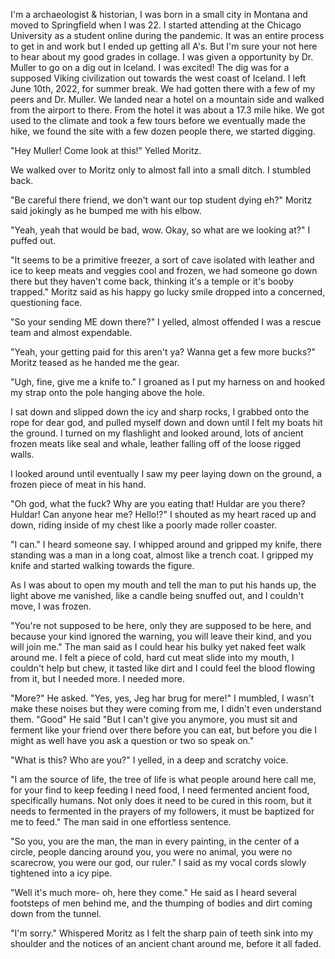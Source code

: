 I'm a archaeologist & historian, I was born in a small city in Montana and moved to Springfield when I was 22. I started attending at the Chicago University as a student online during the pandemic. It was an entire process to get in and work but I ended up getting all A's. But I'm sure your not here to hear about my good grades in collage. I was given a opportunity by Dr. Muller to go on a dig out in Iceland. I was excited! The dig was for a supposed Viking civilization out towards the west coast of Iceland. I left June 10th, 2022, for summer break. We had gotten there with a few of my peers and Dr. Muller. We landed near a hotel on a mountain side and walked from the airport to there. From the hotel it was about a 17.3 mile hike. We got used to the climate and took a few tours before we eventually made the hike, we found the site with a few dozen people there, we started digging.

"Hey Muller! Come look at this!" Yelled Moritz. 

We walked over to Moritz only to almost fall into a small ditch. I stumbled back. 

"Be careful there friend, we don't want our top student dying eh?" Moritz said jokingly as he bumped me with his elbow. 

"Yeah, yeah that would be bad, wow. Okay, so what are we looking at?" I puffed out.

 "It seems to be a primitive freezer, a sort of cave isolated with leather and ice to keep meats and veggies cool and frozen, we had someone go down there but they haven't come back, thinking it's a temple or it's booby trapped." Moritz said as his happy go lucky smile dropped into a concerned, questioning face. 

"So your sending ME down there?" I yelled, almost offended I was a rescue team and almost expendable. 

"Yeah, your getting paid for this aren't ya? Wanna get a few more bucks?" Moritz teased as he handed me the gear. 

"Ugh, fine, give me a knife to." I groaned as I put my harness on and hooked my strap onto the pole hanging above the hole. 

I sat down and slipped down the icy and sharp rocks, I grabbed onto the rope for dear god, and pulled myself down and down until I felt my boats hit the ground. I turned on my flashlight and looked around, lots of ancient frozen meats like seal and whale, leather falling off of the loose rigged walls. 

I looked around until eventually I saw my peer laying down on the ground, a frozen piece of meat in his hand. 

"Oh god, what the fuck? Why are you eating that! Huldar are you there? Huldar! Can anyone hear me? Hello!?" I shouted as my heart  raced up and down, riding inside of my chest like a poorly made roller coaster. 

"I can." I heard someone say. I whipped around and gripped my knife, there standing was a man in a long coat, almost like a trench coat. I gripped my knife and started walking towards the figure.

As I was about to open my mouth and tell the man to put his hands up, the light above me vanished, like a candle being snuffed out, and I couldn't move, I was frozen. 

"You're not supposed to be here, only they are supposed to be here, and because your kind ignored the warning, you will leave their kind, and you will join me." The man said as I could hear his bulky yet naked feet walk around me. I felt a piece of cold, hard cut meat slide into my mouth, I couldn't help but chew, it tasted like dirt and I could feel the blood flowing from it, but I needed more. I needed more. 

"More?" He asked. "Yes, yes, Jeg har brug for mere!" I mumbled, I wasn't make these noises but they were coming from me, I didn't even understand them. "Good" He said "But I can't give you anymore, you must sit and ferment like your friend over there before you can eat, but before you die I might as well have you ask a question or two so speak on." 

"What is this? Who are you?" I yelled, in a deep and scratchy voice. 

"I am the source of life, the tree of life is what people around here call me, for your find to keep feeding I need food, I need  fermented ancient food, specifically humans. Not only does it need to be cured in this room, but it needs to fermented in the prayers of my followers, it must be baptized for me to feed." The man said in one effortless sentence. 

"So you, you are the man, the man in every painting, in the center of a circle, people dancing around you, you were no animal, you were no scarecrow, you were our god, our ruler." I said as my vocal cords slowly tightened into a icy pipe. 

"Well it's much more- oh, here they come." He said as I heard several footsteps of men behind me, and the thumping of bodies and dirt coming down from the tunnel. 

"I'm sorry." Whispered Moritz as I felt the sharp pain of teeth sink into my shoulder and the notices of an ancient chant around me, before it all faded.